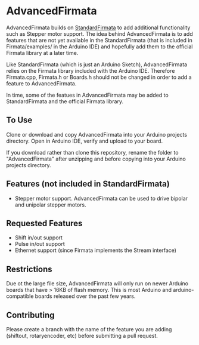 AdvancedFirmata
===============

AdvancedFirmata builds on [StandardFirmata](https://github.com/firmata/arduino/tree/master/examples/StandardFirmata) to add additional functionality such 
as Stepper motor support. The idea behind AdvancedFirmata is to add features 
that are not yet available in the StandardFirmata (that is included in 
Firmata/examples/ in the Arduino IDE) and hopefully add them to the official
Firmata library at a later time. 

Like StandardFirmata (which is just an Arduino Sketch), AdvancedFirmata relies 
on the Firmata library included with the Arduino IDE. Therefore Firmata.cpp, 
Firmata.h or Boards.h should not be changed in order to add a feature to 
AdvancedFirmata.

In time, some of the featues in AdvancedFirmata may be added to StandardFirmata
and the official Firmata library.


To Use
---

Clone or download and copy AdvancedFirmata into your Arduino projects directory. 
Open in Arduino IDE, verify and upload to your board.

If you download rather than clone this repository, rename the folder to 
"AdvancedFirmata" after unzipping and before copying into your Arduino projects
directory.


Features (not included in StandardFirmata)
---

- Stepper motor support. AdvancedFirmata can be used to drive bipolar and 
unipolar stepper motors.


Requested Features
---

- Shift in/out support
- Pulse in/out support
- Ethernet support (since Firmata implements the Stream interface)


Restrictions
---

Due ot the large file size, AdvancedFirmata will only run on newer Arduino 
boards that have > 16KB of flash memory. This is most Arduino and 
arduino-compatible boards released over the past few years.


Contributing
---

Please create a branch with the name of the feature you are adding (shiftout, 
rotaryencoder, etc) before submitting a pull request.
